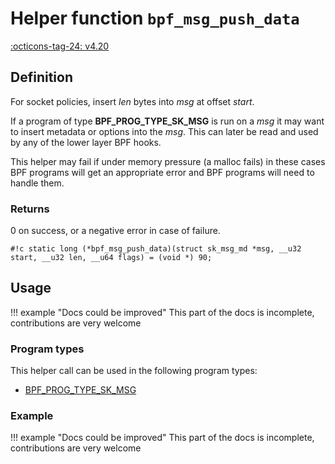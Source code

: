 # Helper function `bpf_msg_push_data`

<!-- [FEATURE_TAG](bpf_msg_push_data) -->
[:octicons-tag-24: v4.20](https://github.com/torvalds/linux/commit/6fff607e2f14bd7c63c06c464a6f93b8efbabe28)
<!-- [/FEATURE_TAG] -->

## Definition

<!-- [HELPER_FUNC_DEF] -->
For socket policies, insert _len_ bytes into _msg_ at offset _start_.

If a program of type **BPF_PROG_TYPE_SK_MSG** is run on a _msg_ it may want to insert metadata or options into the _msg_. This can later be read and used by any of the lower layer BPF hooks.

This helper may fail if under memory pressure (a malloc fails) in these cases BPF programs will get an appropriate error and BPF programs will need to handle them.

### Returns

0 on success, or a negative error in case of failure.

`#!c static long (*bpf_msg_push_data)(struct sk_msg_md *msg, __u32 start, __u32 len, __u64 flags) = (void *) 90;`
<!-- [/HELPER_FUNC_DEF] -->

## Usage

!!! example "Docs could be improved"
    This part of the docs is incomplete, contributions are very welcome

### Program types

This helper call can be used in the following program types:

<!-- DO NOT EDIT MANUALLY -->
<!-- [HELPER_FUNC_PROG_REF] -->
 * [BPF_PROG_TYPE_SK_MSG](../program-type/BPF_PROG_TYPE_SK_MSG.md)
<!-- [/HELPER_FUNC_PROG_REF] -->

### Example

!!! example "Docs could be improved"
    This part of the docs is incomplete, contributions are very welcome
